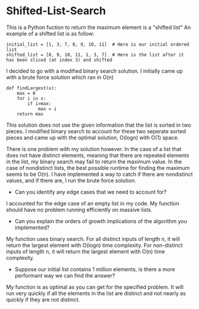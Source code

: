 # Shifted-List-Search

This is a Python fuction to return the maximum element is a "shifted list"
An example of a shifted list is as follow:
```
initial_list = [1, 3, 7, 8, 9, 10, 11]  # Here is our initial ordered list
shifted_list = [8, 9, 10, 11, 1, 3, 7]  # Here is the list after it has been sliced (at index 3) and shifted
```
I decided to go with a modified binary search solution. I initially came up with a brute force solution which ran in O(n)
```
def findLargest(x):
	max = 0
	for i in x:
		if i>max:
			max = i
	return max
 ```
 This solution does not use the given information that the list is sorted in two pieces. I modified binary search to account for these
 two seperate sorted pieces and came up with the optimal solution, O(logn) with O(1) space. 
 
 There is one problem with my solution however. In the case of a list that does not have distinct elements, meaning that there are repeated 
 elements in the list, my binary search may fail to return the maximum value. In the case of nondistinct lists, the best possible runtime 
 for finding the maximum seems to be O(n). I have implemented a way to catch if there are nondistinct values, and if there are, I run the 
 brute force solution.
 

- Can you identify any edge cases that we need to account for?

I accounted for the edge case of an empty list in my code. My function should have no problem running efficiently on massive lists.

- Can you explain the orders of growth implications of the algorithm you implemented?

My function uses binary search. For all distinct inputs of length n, it will return the largest element with O(logn) time complexity.
For non-distinct inputs of length n, it will return the largest element with O(n) time complexity.

- Suppose our initial list contains 1 million elements, is there a more performant way we can find the answer?

My function is as optimal as you can get for the specified problem. It will run very quickly if all the elements in the list are distinct and not nearly as quickly if they are not distinct. 
